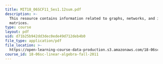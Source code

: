 ```yaml
---
title: MIT18_06SCF11_Ses1.12sum.pdf
description: >-
  This resource contains information related to graphs, networks, and incidence
  matrices.
type: course
layout: pdf
uid: d71b25b942dd3dec0ede49d712deb4b0
file_type: application/pdf
file_location: >-
  https://open-learning-course-data-production.s3.amazonaws.com/18-06sc-linear-algebra-fall-2011/d71b25b942dd3dec0ede49d712deb4b0_MIT18_06SCF11_Ses1.12sum.pdf
course_id: 18-06sc-linear-algebra-fall-2011
---
```

